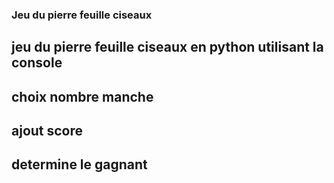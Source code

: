 ### Jeu du pierre feuille ciseaux
## jeu du pierre feuille ciseaux en python utilisant la console
##  choix nombre manche
##  ajout score
##  determine le gagnant